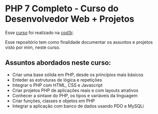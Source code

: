 # PHP 7 Completo - Curso do Desenvolvedor Web + Projetos

Esse [curso](https://www.cod3r.com.br/courses/php) foi realizado na [cod3r](https://www.cod3r.com.br/).

Esse repositório tem como finalidade documentar os assuntos e projetos visto por mim, neste curso.

## Assuntos abordados neste curso:

- Criar uma base sólida em PHP, desde os princípios mais básicos
- Enteder as estruturas de lógica e repetições
- Integrar o PHP com HTML, CSS e Javascript
- Criar projetos PHP de aplicações reais e com layouts atrativos
- Conhecer a sintaxe do PHP, os tipos e variáveis da linguagem
- Criar funções, classes e objetos em PHP
- Integrar a aplicação com banco de dados usando PDO e MySQLi

